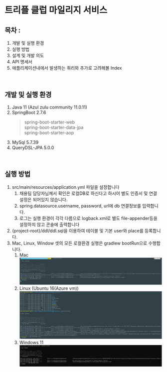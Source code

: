 # 트리플 클럽 마일리지 서비스
## 목차 : 
1. 개발 및 실행 환경
2. 실행 방법
3. 설계 및 개발 의도
4. API 명세서
5. 애플리케이션내에서 발생하는 쿼리와 추가로 고려해볼 Index

<br>

## 개발 및 실행 환경
1. Java 11 (Azul zulu community 11.0.11)  
2. SpringBoot 2.7.6  
   > spring-boot-starter-web  
   > spring-boot-starter-data-jpa  
   > spring-boot-starter-aop
3. MySql 5.7.39  
4. QueryDSL-JPA 5.0.0  

<br>  

## 실행 방법  
1. src/main/resources/application.yml 파일을 설정합니다  
   1. 채용팀 담당자님께서 확인은 로컬DB로 하신다고 하시어 별도 인증서 및 연결 설정은 되어있지 않습니다.  
   2. spring.datasource.username, password, url에 db 연결정보를 입력합니다.  
   3. 로그는 실행 환경이 각각 다름으로 logback.xml로 별도 file-appender등을 설정하지 않고 콘솔에 출력합니다  
2. {project-root}/ddl/ddl.sql을 이용하여 테이블 및 기본 user와 place를 등록합니다.
3. Mac, Linux, Window 셋의 모든 로컬환경 실행은 gradlew bootRun으로 수행합니다.
   1. Mac
      ![Mac Example](https://github.com/Sadowbass/triple-club-mileage-service/blob/main/images/run_mac.png)
   2. Linux (Ubuntu 16(Azure vm))
      ![Linux Example](https://github.com/Sadowbass/triple-club-mileage-service/blob/main/images/run_ubuntu.png)
   3. Windows 11
      ![Window Example](https://github.com/Sadowbass/triple-club-mileage-service/blob/main/images/run_window.png)
